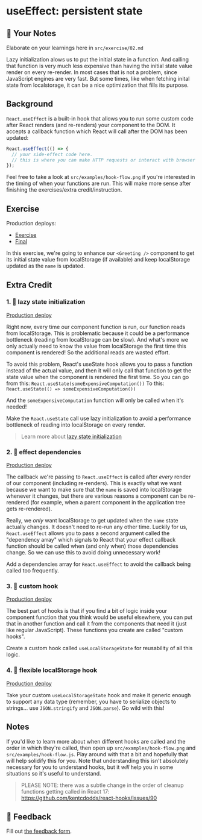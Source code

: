 # useEffect: persistent state

## 📝 Your Notes

Elaborate on your learnings here in `src/exercise/02.md`

Lazy initialization alows us to put the initial state in a function. And calling
that function is very much less expensive than having the initial state value
render on every re-render. In most cases that is not a problem, since JavaScript
engines are very fast. But some times, like when fetching inital state from
localstorage, it can be a nice optimization that fills its purpose.

## Background

`React.useEffect` is a built-in hook that allows you to run some custom code
after React renders (and re-renders) your component to the DOM. It accepts a
callback function which React will call after the DOM has been updated:

```javascript
React.useEffect(() => {
  // your side-effect code here.
  // this is where you can make HTTP requests or interact with browser APIs.
});
```

Feel free to take a look at `src/examples/hook-flow.png` if you're interested in
the timing of when your functions are run. This will make more sense after
finishing the exercises/extra credit/instruction.

## Exercise

Production deploys:

- [Exercise](https://react-hooks.netlify.app/isolated/exercise/02.js)
- [Final](https://react-hooks.netlify.app/isolated/final/02.js)

In this exercise, we're going to enhance our `<Greeting />` component to get its
initial state value from localStorage (if available) and keep localStorage
updated as the `name` is updated.

## Extra Credit

### 1. 💯 lazy state initialization

[Production deploy](https://react-hooks.netlify.app/isolated/final/02.extra-1.js)

Right now, every time our component function is run, our function reads from
localStorage. This is problematic because it could be a performance bottleneck
(reading from localStorage can be slow). And what's more we only actually need
to know the value from localStorage the first time this component is rendered!
So the additional reads are wasted effort.

To avoid this problem, React's useState hook allows you to pass a function
instead of the actual value, and then it will only call that function to get the
state value when the component is rendered the first time. So you can go from
this: `React.useState(someExpensiveComputation())` To this:
`React.useState(() => someExpensiveComputation())`

And the `someExpensiveComputation` function will only be called when it's
needed!

Make the `React.useState` call use lazy initialization to avoid a performance
bottleneck of reading into localStorage on every render.

> Learn more about
> [lazy state initialization](https://kentcdodds.com/blog/use-state-lazy-initialization-and-function-updates)

### 2. 💯 effect dependencies

[Production deploy](https://react-hooks.netlify.app/isolated/final/02.extra-2.js)

The callback we're passing to `React.useEffect` is called after _every_ render
of our component (including re-renders). This is exactly what we want because we
want to make sure that the `name` is saved into localStorage whenever it
changes, but there are various reasons a component can be re-rendered (for
example, when a parent component in the application tree gets re-rendered).

Really, we _only_ want localStorage to get updated when the `name` state
actually changes. It doesn't need to re-run any other time. Luckily for us,
`React.useEffect` allows you to pass a second argument called the "dependency
array" which signals to React that your effect callback function should be
called when (and only when) those dependencies change. So we can use this to
avoid doing unnecessary work!

Add a dependencies array for `React.useEffect` to avoid the callback being
called too frequently.

### 3. 💯 custom hook

[Production deploy](https://react-hooks.netlify.app/isolated/final/02.extra-3.js)

The best part of hooks is that if you find a bit of logic inside your component
function that you think would be useful elsewhere, you can put that in another
function and call it from the components that need it (just like regular
JavaScript). These functions you create are called "custom hooks".

Create a custom hook called `useLocalStorageState` for reusability of all this
logic.

### 4. 💯 flexible localStorage hook

[Production deploy](https://react-hooks.netlify.app/isolated/final/02.extra-4.js)

Take your custom `useLocalStorageState` hook and make it generic enough to
support any data type (remember, you have to serialize objects to strings... use
`JSON.stringify` and `JSON.parse`). Go wild with this!

## Notes

If you'd like to learn more about when different hooks are called and the order
in which they're called, then open up `src/examples/hook-flow.png` and
`src/examples/hook-flow.js`. Play around with that a bit and hopefully that will
help solidify this for you. Note that understanding this isn't absolutely
necessary for you to understand hooks, but it _will_ help you in some situations
so it's useful to understand.

> PLEASE NOTE: there was a subtle change in the order of cleanup functions
> getting called in React 17:
> https://github.com/kentcdodds/react-hooks/issues/90

## 🦉 Feedback

Fill out
[the feedback form](https://ws.kcd.im/?ws=React%20Hooks%20%F0%9F%8E%A3&e=02%3A%20useEffect%3A%20persistent%20state&em=).
